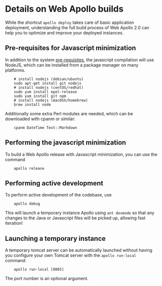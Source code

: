 # Details on Web Apollo builds


While the shortcut `apollo deploy` takes care of basic application deployment, understanding the full build process of
Web Apollo 2.0 can help you to optimize and improve your deployed instances.


## Pre-requisites for Javascript minimization
In addition to the system [pre-requisites](Prerequisites.md), the javascript compilation will use NodeJS, which can be
installed from a package manager on many platforms.


```
    # install nodejs (debian/ubuntu)
    sudo apt-get install git nodejs
    # install nodejs (centOS/redhat)
    sudo yum install epel-release
    sudo yum install git npm
    # install nodejs (macOSX/homebrew)
    brew install node
```

Additionally some extra Perl modules are needed, which can be downloaded with cpanm or similar:

```
    cpanm DateTime Text::Markdown
```

## Performing the javascript minimization

To build a Web Apollo release with Javascript minimization, you can use the command

```
    apollo release
```


## Performing active development

To perform active development of the codebase, use

```
    apollo debug
``` 

This will launch a temporary instance Apollo using `ant devmode` so that any changes to the Java or Javascript files will be picked up, allowing fast iteration!


## Launching a temporary instance

A temporary tomcat server can be automatically launched without having you configure your own Tomcat server with the `apollo run-local` command:
```
    apollo run-local [8085]
```

The port number is an optional argument.


